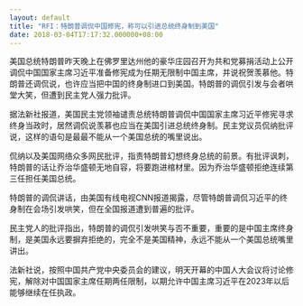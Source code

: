 ```yaml
---
layout: default
title: "RFI：特朗普调侃中国修宪，称可以引进总统终身制到美国"
date: 2018-03-04T17:17:32.000000+08:00
---
```


美国总统特朗普昨天晚上在佛罗里达州他的豪华庄园召开为共和党募捐活动上公开调侃中国国家主席习近平准备修宪成为任期无限制中国主席，并说祝贺羡慕他。特朗普还调侃说，也许应当把中国的终身制进口到美国。特朗普的调侃引发与会者哄堂大笑，但遭到民主党人强力批评。

据法新社报道，美国民主党领袖谴责总统特朗普调侃中国国家主席习近平修宪寻求终身当政时，居然调侃说羡慕也应当在美国引进总统终身制。民主党议员侃纳批评说，这样的语句是最最不能从一个美国总统的嘴里说出。

侃纳以及美国网络众多网民批评，指责特朗普幻想终身总统的前景。有批评讽刺，特朗普的话让乔治华盛顿无地自容，将要跑进棺材里。因为乔治华盛顿拒绝连续第三任担任美国总统。

特朗普的调侃讲话，由美国有线电视CNN报道揭露，尽管特朗普调侃习近平的终身制在会场引发哄笑，但在全国报道遭到普遍的批评。

民主党人的批评指出，特朗普的调侃引发哄笑与否不重要，重要的是中国主席终身制，是美国永远要摒弃拒绝的，完全不是美国精神，永远不能从一个美国总统嘴里讲出。

法新社说，按照中国共产党中央委员会的建议，明天开幕的中国人大会议将讨论修宪，解除对中国国家主席任期两任限制，以期允许中国主席习近平在2023年以后能够继续在任执政。

